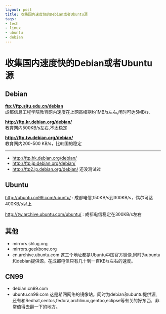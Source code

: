 ```yaml
---
layout: post
title: 收集国内速度快的Debian或者Ubuntu源
tags:
- tech
- linux
- ubuntu
- debian
---
```


收集国内速度快的Debian或者Ubuntu源
==============================

## Debian

**ftp://ftp.sjtu.edu.cn/debian**  
成都信息工程学院教育网内速度在上网高峰期约1MB/s左右,闲时可达5MB/s.

**http://ftp.kr.debian.org/debian/**  
教育网内500KB/s左右,不太稳定

**http://ftp.tw.debian.org/debian/**  
教育网内200-500 KB/s，比韩国的稳定
- - -
* http://ftp.hk.debian.org/debian/
* http://ftp.jp.debian.org/debian/
* http://ftp2.jp.debian.org/debian/
还没测试过

## Ubuntu

http://ubuntu.cn99.com/ubuntu/
: 成都电信,150KB/s到300KB/s，偶尔可达400KB/s以上

http://tw.archive.ubuntu.com/ubuntu/
: 成都电信稳定在300KB/s左右

## 其他

* mirrors.shlug.org
* mirrors.geekbone.org
* cn.archive.ubuntu.com
这三个地址都是Ubuntu中国官方镜像,同时为ubuntu和debian提供源。在成都电信只有几十到一百KB/s左右的速度。

## CN99
* debian.cn99.com
* ubuntu.cn99.com
这是希网网络的镜像站，同时为debian和ubuntu提供源,还有和Redhat,centos,fedora,archlinux,gentoo,eclipse等有关的好东西，非常值得去翻一下的地方。